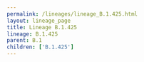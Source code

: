 ```yaml
---
permalink: /lineages/lineage_B.1.425.html
layout: lineage_page
title: Lineage B.1.425
lineage: B.1.425
parent: B.1
children: ['B.1.425']
---
```

